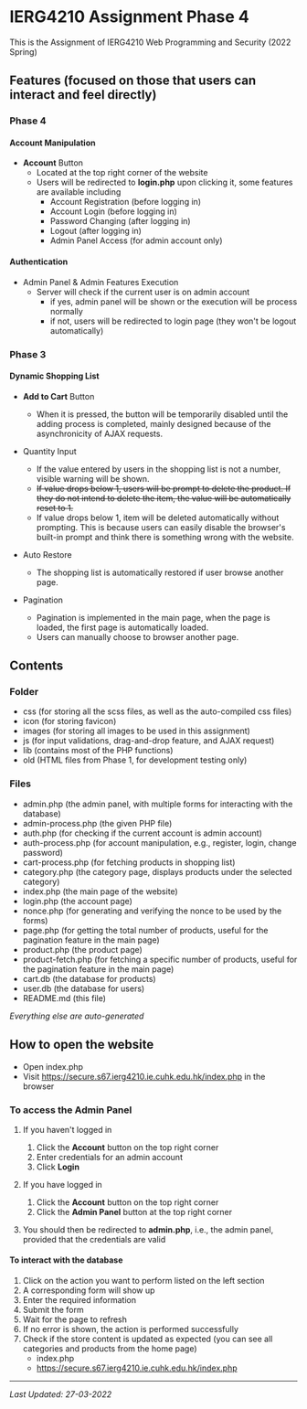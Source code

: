 # IERG4210 Assignment Phase 4

This is the Assignment of IERG4210 Web Programming and Security (2022 Spring)

## Features (focused on those that users can interact and feel directly)

### Phase 4
 
#### Account Manipulation

- **Account** Button
  - Located at the top right corner of the website
  - Users will be redirected to **login.php** upon clicking it, some features are available including
    - Account Registration (before logging in)
    - Account Login (before logging in)
    - Password Changing (after logging in)
    - Logout (after logging in)
    - Admin Panel Access (for admin account only)

#### Authentication

- Admin Panel & Admin Features Execution
  - Server will check if the current user is on admin account
    - if yes, admin panel will be shown or the execution will be process normally
    - if not, users will be redirected to login page (they won't be logout automatically)


### Phase 3

#### Dynamic Shopping List

- **Add to Cart** Button

  - When it is pressed, the button will be temporarily disabled until the adding process is completed, mainly designed because of the asynchronicity of AJAX requests.

- Quantity Input

  - If the value entered by users in the shopping list is not a number, visible warning will be shown.
  - ~~If value drops below 1, users will be prompt to delete the product. If they do not intend to delete the item, the value will be automatically reset to 1.~~
  - If value drops below 1, item will be deleted automatically without prompting. This is because users can easily disable the browser's built-in prompt and think there is something wrong with the website.

- Auto Restore

  - The shopping list is automatically restored if user browse another page.

- Pagination
  - Pagination is implemented in the main page, when the page is loaded, the first page is automatically loaded.
  - Users can manually choose to browser another page.

## Contents

### Folder

- css (for storing all the scss files, as well as the auto-compiled css files)
- icon (for storing favicon)
- images (for storing all images to be used in this assignment)
- js (for input validations, drag-and-drop feature, and AJAX request)
- lib (contains most of the PHP functions)
- old (HTML files from Phase 1, for development testing only)

### Files

- admin.php (the admin panel, with multiple forms for interacting with the database)
- admin-process.php (the given PHP file)
- auth.php (for checking if the current account is admin account)
- auth-process.php (for account manipulation, e.g., register, login, change password)
- cart-process.php (for fetching products in shopping list)
- category.php (the category page, displays products under the selected category)
- index.php (the main page of the website)
- login.php (the account page)
- nonce.php (for generating and verifying the nonce to be used by the forms)
- page.php (for getting the total number of products, useful for the pagination feature in the main page)
- product.php (the product page)
- product-fetch.php (for fetching a specific number of products, useful for the pagination feature in the main page)
- cart.db (the database for products)
- user.db (the database for users)
- README.md (this file)

_Everything else are auto-generated_

## How to open the website

- Open index.php
- Visit https://secure.s67.ierg4210.ie.cuhk.edu.hk/index.php in the browser

### To access the Admin Panel

1. If you haven't logged in
   1. Click the **Account** button on the top right corner
   2. Enter credentials for an admin account
   3. Click **Login**
   
2. If you have logged in
   1. Click the **Account** button on the top right corner
   2. Click the **Admin Panel** button at the top right corner 
   
3. You should then be redirected to **admin.php**, i.e., the admin panel, provided that the credentials are valid

#### To interact with the database

1. Click on the action you want to perform listed on the left section
2. A corresponding form will show up
3. Enter the required information
4. Submit the form
5. Wait for the page to refresh
6. If no error is shown, the action is performed successfully
7. Check if the store content is updated as expected (you can see all categories and products from the home page)
   - index.php
   - https://secure.s67.ierg4210.ie.cuhk.edu.hk/index.php

---

_Last Updated: 27-03-2022_
